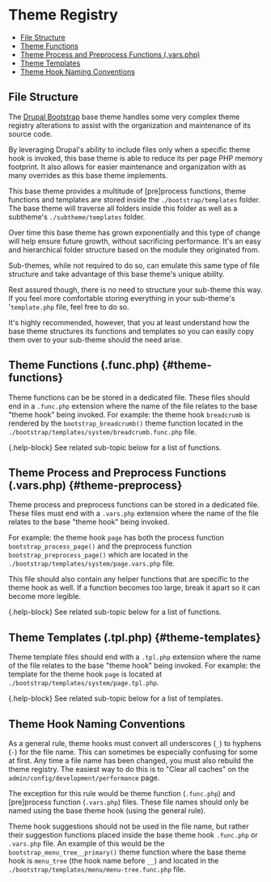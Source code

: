 <!-- @file Overview of the theme registry workflow in Drupal Bootstrap. -->
<!-- @defgroup registry -->
# Theme Registry

- [File Structure](#file-structure)
- [Theme Functions](#theme-functions)
- [Theme Process and Preprocess Functions (.vars.php)](#theme-preprocess)
- [Theme Templates](#theme-templates)
- [Theme Hook Naming Conventions](#theme-hook-naming-conventions)

## File Structure
The [Drupal Bootstrap] base theme handles some very complex theme registry
alterations to assist with the organization and maintenance of its source code.

By leveraging Drupal's ability to include files only when a specific theme hook
is invoked, this base theme is able to reduce its per page PHP memory footprint.
It also allows for easier maintenance and organization with as many overrides as
this base theme implements.

This base theme provides a multitude of [pre]process functions, theme functions
and templates are stored inside the `./bootstrap/templates` folder. The base
theme will traverse all folders inside this folder as well as a subtheme's
`./subtheme/templates` folder.

Over time this base theme has grown exponentially and this type of change will
help ensure future growth, without sacrificing performance. It's an easy and
hierarchical folder structure based on the module they originated from.

Sub-themes, while not required to do so, can emulate this same type of file
structure and take advantage of this base theme's unique ability.

Rest assured though, there is no need to structure your sub-theme this way. If
you feel more comfortable storing everything in your sub-theme's '`template.php`
file, feel free to do so.

It's highly recommended, however, that you at least understand how the base
theme structures its functions and templates so you can easily copy them over
to your sub-theme should the need arise.

## Theme Functions (.func.php) {#theme-functions}
Theme functions can be be stored in a dedicated file. These files should end in
a `.func.php` extension where the name of the file relates to the base "theme
hook" being invoked. For example: the theme hook `breadcrumb` is rendered by
the `bootstrap_breadcrumb()` theme function located in the
`./bootstrap/templates/system/breadcrumb.func.php` file.

{.help-block} See related sub-topic below for a list of functions.

## Theme Process and Preprocess Functions (.vars.php) {#theme-preprocess}
Theme process and preprocess functions can be stored in a dedicated file. These
files must end with a `.vars.php` extension where the name of the file relates
to the base "theme hook" being invoked.

For example: the theme hook `page` has both the process function
`bootstrap_process_page()` and the preprocess function `bootstrap_preprocess_page()`
which are located in the `./bootstrap/templates/system/page.vars.php` file.

This file should also contain any helper functions that are specific to the
theme hook as well. If a function becomes too large, break it apart so it can
become more legible.

{.help-block} See related sub-topic below for a list of functions.

## Theme Templates (.tpl.php)  {#theme-templates}
Theme template files should end with a `.tpl.php` extension where the name of
the file relates to the base "theme hook" being invoked. For example: the
template for the theme hook `page` is located at
`./bootstrap/templates/system/page.tpl.php`.

{.help-block} See related sub-topic below for a list of templates.

## Theme Hook Naming Conventions
As a general rule, theme hooks must convert all underscores (`_`) to hyphens
(`-`) for the file name. This can sometimes be especially confusing for some at
first. Any time a file name has been changed, you must also rebuild the theme
registry. The easiest way to do this is to "Clear all caches" on the
`admin/config/development/performance` page.

The exception for this rule would be theme function (`.func.php`) and
\[pre\]process function (`.vars.php`) files. These file names should only be
named using the base theme hook (using the general rule).

Theme hook suggestions should not be used in the file name, but rather their
suggestion functions placed inside the base theme hook `.func.php` or `.vars.php`
file. An example of this would be the `bootstrap_menu_tree__primary()` theme
function where the base theme hook is `menu_tree` (the hook name before `__`)
and located in the `./bootstrap/templates/menu/menu-tree.func.php` file.

[Drupal Bootstrap]: https://www.drupal.org/project/bootstrap
